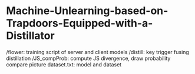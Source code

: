 # Machine-Unlearning-based-on-Trapdoors-Equipped-with-a-Distillator
/flower: training script of server and client models
/distill: key trigger fusing distillation
/JS_compProb: compute JS divergence, draw probability compare picture
dataset.txt: model and dataset
